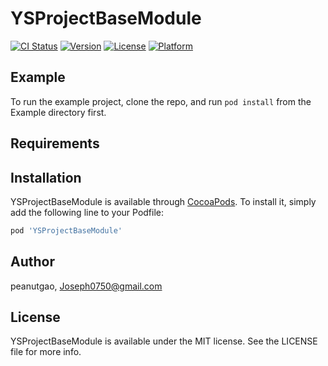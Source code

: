 # YSProjectBaseModule

[![CI Status](https://img.shields.io/travis/peanutgao/YSProjectBaseModule.svg?style=flat)](https://travis-ci.org/peanutgao/YSProjectBaseModule)
[![Version](https://img.shields.io/cocoapods/v/YSProjectBaseModule.svg?style=flat)](https://cocoapods.org/pods/YSProjectBaseModule)
[![License](https://img.shields.io/cocoapods/l/YSProjectBaseModule.svg?style=flat)](https://cocoapods.org/pods/YSProjectBaseModule)
[![Platform](https://img.shields.io/cocoapods/p/YSProjectBaseModule.svg?style=flat)](https://cocoapods.org/pods/YSProjectBaseModule)

## Example

To run the example project, clone the repo, and run `pod install` from the Example directory first.

## Requirements

## Installation

YSProjectBaseModule is available through [CocoaPods](https://cocoapods.org). To install
it, simply add the following line to your Podfile:

```ruby
pod 'YSProjectBaseModule'
```

## Author

peanutgao, Joseph0750@gmail.com

## License

YSProjectBaseModule is available under the MIT license. See the LICENSE file for more info.

